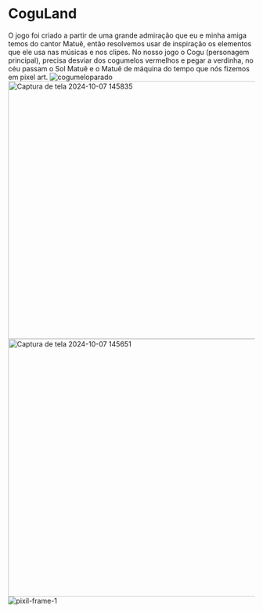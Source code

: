 # CoguLand
O jogo foi criado a partir de uma grande admiração que eu e minha amiga temos do cantor Matuê, então resolvemos usar de inspiração os elementos que ele usa nas músicas e nos clipes. No nosso jogo o Cogu (personagem principal), precisa desviar dos cogumelos vermelhos e pegar a verdinha, no céu passam o Sol Matuê e o Matuê de máquina do tempo que nós fizemos em pixel art. 
![cogumeloparado](https://github.com/user-attachments/assets/41015d72-0fdd-48c0-b1fd-5f9304f9dcd4)
<img width="526" alt="Captura de tela 2024-10-07 145835" src="https://github.com/user-attachments/assets/efab91fe-8ef4-434e-89ae-50b8f63444d1">
<img width="526" alt="Captura de tela 2024-10-07 145651" src="https://github.com/user-attachments/assets/818916cb-51da-44cc-b0aa-1d939d353852">
![pixil-frame-1](https://github.com/user-attachments/assets/c93140bc-4f3f-441e-b9b8-935828811a9d)

